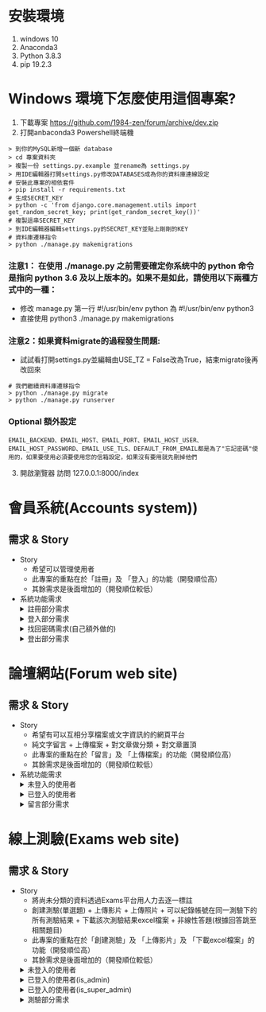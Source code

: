 # 安裝環境
1. windows 10
2. Anaconda3
3. Python 3.8.3
4. pip 19.2.3
# Windows 環境下怎麼使用這個專案?
1. 下載專案 https://github.com/1984-zen/forum/archive/dev.zip
2. 打開anbaconda3 Powershell終端機
```
> 到你的MySQL新增一個新 database 
> cd 專案資料夾
> 複製一份 settings.py.example 並rename為 settings.py
> 用IDE編輯器打開settings.py修改DATABASES成為你的資料庫連線設定
# 安裝此專案的相依套件
> pip install -r requirements.txt
# 生成SECRET_KEY
> python -c 'from django.core.management.utils import get_random_secret_key; print(get_random_secret_key())'
# 複製這串SECRET_KEY
> 到IDE編輯器編輯settings.py的SECRET_KEY並貼上剛剛的KEY
# 資料庫遷移指令
> python ./manage.py makemigrations
```
### 注意1： 在使用 ./manage.py 之前需要確定你系统中的 python 命令是指向 python 3.6 及以上版本的。如果不是如此，請使用以下兩種方式中的一種：
- 修改 manage.py 第一行 #!/usr/bin/env python 為 #!/usr/bin/env python3
- 直接使用 python3 ./manage.py makemigrations 
### 注意2：如果資料migrate的過程發生問題:
- 試試看打開settings.py並編輯由USE_TZ = False改為True，結束migrate後再改回來
```
# 我們繼續資料庫遷移指令
> python ./manage.py migrate
> python ./manage.py runserver
```
### Optional 額外設定
```
EMAIL_BACKEND、EMAIL_HOST、EMAIL_PORT、EMAIL_HOST_USER、EMAIL_HOST_PASSWORD、EMAIL_USE_TLS、DEFAULT_FROM_EMAIL都是為了"忘記密碼"使用的，如果要使用必須要使用您的信箱設定，如果沒有要用就先刪掉他們
```

3. 開啟瀏覽器 訪問 127.0.0.1:8000/index
#
# 會員系統(Accounts system))
## 需求 & Story
- Story
    - 希望可以管理使用者
    - 此專案的重點在於「註冊」及 「登入」的功能（開發順位高）
    - 其餘需求是後面增加的（開發順位較低）
- 系統功能需求
    <details>
    <summary> 註冊部分需求 </summary>
    <pre><code>
    - 會員註冊需要 Username(名字)、Account(E-mail)、Password(密碼)、Re_Password(確認密碼) 四個欄位
    - 每個欄位經過驗證後送出，畫面會有訊息提示出錯不符合規則的欄位:
        - Account 不允許特殊符號、數字、英文字母以外的字元輸入
        - Password 不允許特殊符號、數字、英文字母以外的字元輸入 密碼長度4到10個字元 至少要有一個大寫或小寫的英文字母 至少要有一個0-9的數字
        - Password與Re_Password必須一致
    - 權限分為Guest、管理者(is_admin)及超級管理者(is_super_admin) 三個
        - 註冊成功後預設為管理者身分
        - 切換管理身分需要透過修改資料庫來達成
    </code></pre>   
    </details>
    <details>
    <summary> 登入部分需求 </summary>
    <pre><code>
    - 以 Email 和 密碼 做登入
    - 會提示登入成功或失敗的訊息
    </code></pre>   
    </details>
    <details>
    <summary> 找回密碼需求(自己額外做的) </summary>
    <pre><code>
    - 以Gmail信箱收到來自平台的驗證信後，點選重設密碼的連結後即可重新設定新密碼
    </code></pre>   
    </details>
    <details>
    <summary> 登出部分需求 </summary>
    <pre><code>
    - 登出後會刪除cookie後回到登入畫面
    </code></pre>   
    </details>
#
# 論壇網站(Forum web site)
## 需求 & Story
- Story
    - 希望有可以互相分享檔案或文字資訊的的網頁平台
    - 純文字留言 + 上傳檔案 + 對文章做分類 + 對文章置頂
    - 此專案的重點在於「留言」及 「上傳檔案」的功能（開發順位高）
    - 其餘需求是後面增加的（開發順位較低）
- 系統功能需求
    <details>
    <summary> 未登入的使用者 </summary>
    <pre><code>
    - 可以顯示user name為Guest
    - 可以觀看所有人的留言
    - 不可以新增、更新、刪除留言或檔案
    </code></pre>   
    </details>
    <details>
    <summary> 已登入的使用者 </summary>
    <pre><code>
    - 可以顯示user name為Guest
    - 可以觀看所有人的留言
    - 可以新增留言，但只能更新、刪除自己的留言或檔案
    </code></pre>   
    </details>
    <details>
    <summary> 留言部分需求 </summary>
    <pre><code>
    - 可以二階留言
    - 文章(一階段留言)可以置頂及分類
    </code></pre>   
    </details>
#
# 線上測驗(Exams web site)
## 需求 & Story
- Story
    - 將尚未分類的資料透過Exams平台用人力去逐一標註
    - 創建測驗(單選題) + 上傳影片 + 上傳照片 + 可以紀錄帳號在同一測驗下的所有測驗結果 + 下載該次測驗結果excel檔案 + 非線性答題(根據回答跳至相關題目)
    - 此專案的重點在於「創建測驗」及 「上傳影片」及 「下載excel檔案」的功能（開發順位高）
    - 其餘需求是後面增加的（開發順位較低）
    <details>
    <summary> 未登入的使用者 </summary>
    <pre><code>
    - 只能看到Exams的標題列表
    </code></pre>   
    </details>
    <details>
    <summary> 已登入的使用者(is_admin) </summary>
    <pre><code>
    - 可以進行測驗
    - 可以創建及更新、刪除部分測驗
    - 可以查看考生結果並下載excel
    </code></pre>   
    </details>
    <details>
    <summary> 已登入的使用者(is_super_admin) </summary>
    <pre><code>
    - 可以進行測驗
    - 可以創建及更新、刪除所有測驗
    - 可以查看考生結果並下載excel
    </code></pre>   
    </details>
    <details>
    <summary> 測驗部分需求 </summary>
    <pre><code>
    - 單選題
    - 進入測驗可以直接跳至上次回答完的下一題
    - 非線性答題(根據回答跳至相關題目)
    - 點選提交考卷後，即結束測驗
    - User已經回答過的選項會顯示已勾選，已送出的答案就不能再改
    - 測驗結果畫面可分為左半部為考生回答，右半部為選項的正確答案
    - 可以新增、修改即刪除測驗題目
    </code></pre>   
    </details>